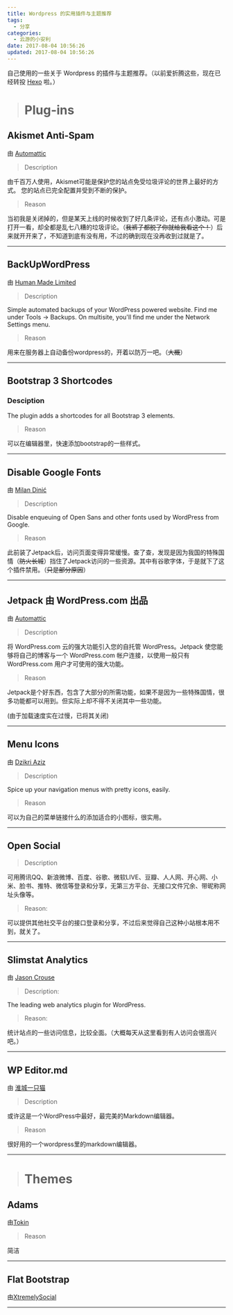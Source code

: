 ```yaml
---
title: Wordpress 的实用插件与主题推荐
tags:
  - 分享
categories:
  - 云游的小安利
date: 2017-08-04 10:56:26
updated: 2017-08-04 10:56:26
---
```


自己使用的一些关于 Wordpress 的插件与主题推荐。（以前爱折腾这些，现在已经转投 [Hexo](https://hexo.io) 啦。）

<!-- more -->

> # Plug-ins

## Akismet Anti-Spam

由 [Automattic](http://automattic.com/wordpress-plugins/)

> Description

由千百万人使用，Akismet可能是保护您的站点免受垃圾评论的世界上最好的方式。 您的站点已完全配置并受到不断的保护。

> Reason

当初我是关闭掉的，但是某天上线的时候收到了好几条评论，还有点小激动。可是打开一看，却全都是乱七八糟的垃圾评论。（~~我裤子都脱了你就给我看这个！~~）后来就开开来了，不知道到底有没有用，不过的确到现在没再收到过就是了。

---

## BackUpWordPress

由 [Human Made Limited](http://hmn.md/)

> Description

Simple automated backups of your WordPress powered website. Find me under Tools → Backups. On multisite, you'll find me under the Network Settings menu.

> Reason

用来在服务器上自动备份wordpress的，开着以防万一吧。（~~大概~~）

---

## Bootstrap 3 Shortcodes

### Desciption

The plugin adds a shortcodes for all Bootstrap 3 elements.

> Reason

可以在编辑器里，快速添加bootstrap的一些样式。

---

## Disable Google Fonts

由 [Milan Dinić](disablehttp://blog.milandinic.com/)

> Description

Disable enqueuing of Open Sans and other fonts used by WordPress from Google.

> Reason

此前装了Jetpack后，访问页面变得异常缓慢。查了查，发现是因为我国的特殊国情（~~防火长城~~）挡住了Jetpack访问的一些资源。其中有谷歌字体，于是就下了这个插件禁用。（~~只是部分原因~~）

---

## Jetpack 由 WordPress.com 出品

由 [Automattic](https://jetpack.com/)

> Description

将 WordPress.com 云的强大功能引入您的自托管 WordPress。Jetpack 使您能够将自己的博客与一个 WordPress.com 帐户连接，以使用一般只有 WordPress.com 用户才可使用的强大功能。

> Reason

Jetpack是个好东西，包含了大部分的所需功能，如果不是因为一些特殊国情，很多功能都可以用到。但实际上却不得不关闭其中一些功能。

(由于加载速度实在过慢，已将其关闭)

---

## Menu Icons

由 [Dzikri Aziz](http://kucrut.org/)

> Description

Spice up your navigation menus with pretty icons, easily.

> Reason

可以为自己的菜单链接什么的添加适合的小图标，很实用。

---

## Open Social

> Description

可用腾讯QQ、新浪微博、百度、谷歌、微软LIVE、豆瓣、人人网、开心网、小米、脸书、推特、微信等登录和分享，无第三方平台、无接口文件冗余、带昵称网址头像等。

> Reason:

可以提供其他社交平台的接口登录和分享，不过后来觉得自己这种小站根本用不到，就关了。

---

## Slimstat Analytics

由 [Jason Crouse](http://www.wp-slimstat.com/)

> Description:

The leading web analytics plugin for WordPress.

> Reason:

统计站点的一些访问信息，比较全面。（大概每天从这里看到有人访问会很高兴吧。）

---

## WP Editor.md

由 [淮城一只猫](https://iiong.com/)

> Description

或许这是一个WordPress中最好，最完美的Markdown编辑器。

> Reason

很好用的一个wordpress里的markdown编辑器。

---

> # Themes

## Adams

由[Tokin](https://biji.io/)

> Reason

简洁

---

## Flat Bootstrap

由[XtremelySocial](http://xtremelysocial.com/)

---